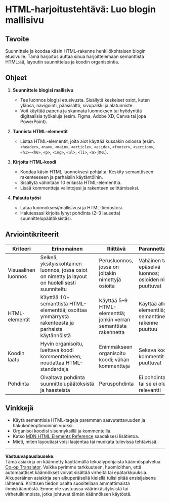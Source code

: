 <!--
CO_OP_TRANSLATOR_METADATA:
{
  "original_hash": "5a764667bbe82aa72ac0a67f4c97ff4a",
  "translation_date": "2025-10-03T10:06:40+00:00",
  "source_file": "3-terrarium/1-intro-to-html/assignment.md",
  "language_code": "fi"
}
-->
# HTML-harjoitustehtävä: Luo blogin mallisivu

## Tavoite

Suunnittele ja koodaa käsin HTML-rakenne henkilökohtaisen blogin etusivulle. Tämä harjoitus auttaa sinua harjoittelemaan semanttista HTML:ää, layoutin suunnittelua ja koodin organisointia.

## Ohjeet

1. **Suunnittele blogisi mallisivu**
   - Tee luonnos blogisi etusivusta. Sisällytä keskeiset osiot, kuten yläosa, navigointi, pääsisältö, sivupalkki ja alatunniste.
   - Voit käyttää paperia ja skannata luonnoksen tai hyödyntää digitaalisia työkaluja (esim. Figma, Adobe XD, Canva tai jopa PowerPoint).

2. **Tunnista HTML-elementit**
   - Listaa HTML-elementit, joita aiot käyttää kussakin osiossa (esim. `<header>`, `<nav>`, `<main>`, `<article>`, `<aside>`, `<footer>`, `<section>`, `<h1>`–`<h6>`, `<p>`, `<img>`, `<ul>`, `<li>`, `<a>` jne.).

3. **Kirjoita HTML-koodi**
   - Koodaa käsin HTML luonnoksesi pohjalta. Keskity semanttiseen rakenteeseen ja parhaisiin käytäntöihin.
   - Sisällytä vähintään 10 erilaista HTML-elementtiä.
   - Lisää kommentteja valintojesi ja rakenteen selittämiseksi.

4. **Palauta työsi**
   - Lataa luonnoksesi/mallisivusi ja HTML-tiedostosi.
   - Halutessasi kirjoita lyhyt pohdinta (2–3 lausetta) suunnittelupäätöksistäsi.

## Arviointikriteerit

| Kriteeri         | Erinomainen                                                                                 | Riittävä                                                                        | Parannettavaa                                                                   |
|------------------|--------------------------------------------------------------------------------------------|--------------------------------------------------------------------------------|--------------------------------------------------------------------------------|
| Visuaalinen luonnos | Selkeä, yksityiskohtainen luonnos, jossa osiot on nimetty ja layout on huolellisesti suunniteltu | Perusluonnos, jossa on joitakin nimettyjä osioita                               | Vähäinen tai epäselvä luonnos; osioiden nimet puuttuvat                         |
| HTML-elementit   | Käyttää 10+ semanttista HTML-elementtiä; osoittaa ymmärrystä rakenteesta ja parhaista käytännöistä | Käyttää 5–9 HTML-elementtiä; jonkin verran semanttista rakennetta               | Käyttää alle 5 elementtiä; semanttinen rakenne puuttuu                          |
| Koodin laatu     | Hyvin organisoitu, luettava koodi kommentteineen; noudattaa HTML-standardeja                 | Enimmäkseen organisoitu koodi; vähän kommentteja                                | Sekava koodi; kommentit puuttuvat                                              |
| Pohdinta         | Oivaltava pohdinta suunnittelupäätöksistä ja haasteista                                     | Peruspohdinta                                                                  | Ei pohdintaa tai se ei ole relevantti                                          |

## Vinkkejä

- Käytä semanttisia HTML-tageja paremman saavutettavuuden ja hakukoneoptimoinnin vuoksi.
- Organisoi koodisi sisennyksillä ja kommenteilla.
- Katso [MDN HTML Elements Reference](https://developer.mozilla.org/en-US/docs/Web/HTML/Element) saadaksesi lisätietoa.
- Mieti, miten layoutiasi voisi laajentaa tai muokata tulevissa tehtävissä.

---

**Vastuuvapauslauseke**:  
Tämä asiakirja on käännetty käyttämällä tekoälypohjaista käännöspalvelua [Co-op Translator](https://github.com/Azure/co-op-translator). Vaikka pyrimme tarkkuuteen, huomioithan, että automaattiset käännökset voivat sisältää virheitä tai epätarkkuuksia. Alkuperäinen asiakirja sen alkuperäisellä kielellä tulisi pitää ensisijaisena lähteenä. Kriittisen tiedon osalta suositellaan ammattimaista ihmiskäännöstä. Emme ole vastuussa väärinkäsityksistä tai virhetulkinnoista, jotka johtuvat tämän käännöksen käytöstä.